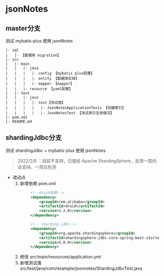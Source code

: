 # jsonNotes

## master分支

测试 mybatis-plus 使用 jsonNotes

```
|- sql
|   |- 【数据库 migration】
|- src
|   |- main
|   |   |- java
|   |   |   |- config 【mybatis plus配置】
|   |   |   |- entity 【数据库实体】
|   |   |   |- mapper 【mapper】
|   |   |- resource 【yaml配置】
|   |- test
|   |   |- java
|   |   |   |- test【测试类】
|   |   |   |   |- JsonNotesApplicationTests 【创建索引】
|   |   |   |   |- JsonNotesTest 【测试索引生效情况】
|- pom.xml
|- README.md
```

## shardingJdbc分支

测试 shardingJdbc + mybatis-plus 使用 jsonNotes

>2022/2/8 ：目前不支持，已提给 Apache ShardingSphere，反馈一周内会支持。一周后在测

- 改动点
    1. 新增依赖 pom.xml
    ```xml
            <!--druid依赖-->
            <dependency>
                <groupId>com.alibaba</groupId>
                <artifactId>druid</artifactId>
                <version>1.2.8</version>
            </dependency>
    
            <!-- sharding-jdbc-->
            <dependency>
                <groupId>org.apache.shardingsphere</groupId>
                <artifactId>shardingsphere-jdbc-core-spring-boot-starter</artifactId>
                <version>5.0.0</version>
            </dependency>
    ```
    2. 修改 src/main/resources/application.yml
    3. 新增测试类 src/test/java/com/example/jsonnotes/ShardingJdbcTest.java